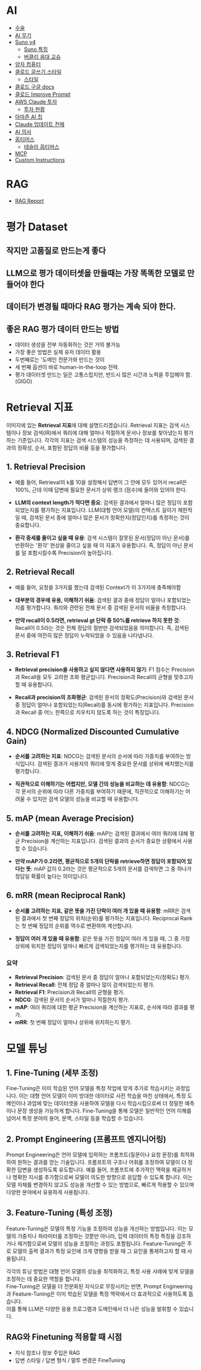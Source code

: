 # AI
* [수술](https://www.youtube.com/shorts/kx89BN7uMpw)
* [AI 무기](https://www.youtube.com/shorts/F4yBl1DBYVk)
* [Suno v4](https://www.youtube.com/shorts/tZAYHPtOVrY)
  * [Suno 특징](https://www.threads.net/@qjc.ai/post/DClmDHRSWI9)
  * [버클리 음대 교슈](https://www.threads.net/@choi.openai/post/DC2lWSzBsMz/%EB%B2%84%ED%81%B4%EB%A6%AC-%EC%9D%8C%EB%8C%80-%EA%B5%90%EC%88%98-ai%EA%B0%80-%EB%82%B4-%ED%95%99%EC%83%9D%EB%93%A4%EC%9D%98-80-%EB%B3%B4%EB%8B%A4-%EB%82%AB%EB%8B%A4%EC%A0%84%EB%AC%B8%EA%B0%80%EC%9E%84-1%EC%96%B5-%EC%8A%A4%ED%8A%B8%EB%A6%AC%EB%B0%8D-%EA%B3%A8%EB%93%9C-%EB%A0%88%EC%BD%94%EB%93%9C-%EB%B2%84%ED%81%B4%EB%A6%AC-%EC%9D%8C%EC%95%85%EB%8C%80%ED%95%99%EC%97%90%EC%84%9C-10%EB%85%84%EA%B0%84-%EC%9E%91%EA%B3%A1%EC%9D%84-%EA%B0%80%EB%A5%B4%EC%B3%A4%EC%9D%8C%EC%9D%8C%EC%95%85%EC%A0%81%EC%9C%BC%EB%A1%9C%EB%8A%94-)
* [양자 컴퓨터](https://www.youtube.com/shorts/KKozGhRPfXQ)
* [클로드 글쓰기 스타일](https://tilnote.io/pages/67466cb4d1b33d8b8004da9a)
  * [스타일](https://www.threads.net/@nodaji_ai/post/DC8KAVwOMSU)
* [클로드 구글 docs](https://www.threads.net/@nodaji_ai/post/DCxtGREygBn)
* [클로드 Improve Prompt](https://www.threads.net/@nodaji_ai/post/DCxsuGOyhKP)
* [AWS Claude 투자](https://tilnote.io/pages/67411b1dd1b33d8b80009bc0)
  * [투자 현황](https://www.threads.net/@unclejobs.ai/post/DCtx8i0zq73)
* [아마존 AI 칩](https://www.threads.net/@eunho.letter/post/DCz0c48TbvU)
* [Claude 업데이트 전체](https://www.threads.net/@choi.openai/post/DC70jephdy7)
* [AI 의사](https://www.threads.net/@gpt_minje/post/DC5lrC2IsJb)
* [옵티머스](https://www.threads.net/@choi.openai/post/DC6q1JxBXEh)
   * [테슬라 옵티머스](https://namu.wiki/w/%ED%85%8C%EC%8A%AC%EB%9D%BC%20%EC%98%B5%ED%8B%B0%EB%A8%B8%EC%8A%A4)
* [MCP](https://www.threads.net/@aicoffeechat/post/DC0R8yYzmlV)
* [Custom Instructions](https://www.threads.net/@choi.openai/post/DC6jVEhB01q)

# RAG
* [RAG Report](https://github.com/hkhwang731/HairLossProject/tree/main/Report/RAG)

# 평가 Dataset
## 작지만 고품질로 만드는게 좋다

## LLM으로 평가 데이터셋을 만들때는 가장 똑똑한 모델로 만들어야 한다

## 데이터가 변경될 때마다 RAG 평가는 계속 되야 한다.

## 좋은 RAG 평가 데이터 만드는 방법
* 데이터 생성을 전부 자동화하는 것은 거의 불가능
* 가장 좋은 방법은 실제 유저 데이터 활용
* 두번째로는 '도메인 전문가와 만드는 것이
* 세 번째 옵션이 바로 human-in-the-loop 전략.
* 평가 데이터셋 만드는 일은 고통스럽지만, 반드시 많은 시간과 노력을 투입해야 함.(GIGO)

# Retrieval 지표
이미지에 있는 **Retrieval 지표**에 대해 설명드리겠습니다. Retrieval 지표는 검색 시스템이나 정보 검색(IR)에서 쿼리에 대해 얼마나 적절하게 문서나 정보를 찾아냈는지 평가하는 기준입니다. 각각의 지표는 검색 시스템의 성능을 측정하는 데 사용되며, 검색된 결과의 정확성, 순서, 포함된 정답의 비율 등을 평가합니다.

## 1. **Retrieval Precision**
- 예를 들어, Retrieval의 k를 10을 설정해서 답변이 그 안에 모두 있어서 recall은 100%, 근데 이때 답변에 필요한 문서가 상위 랭크 (점수)에 들어와 있어야 한다.
- **LLM의 context length가 적다면 중요**: 검색된 결과에서 얼마나 많은 정답이 포함되었는지를 평가하는 지표입니다. LLM(대형 언어 모델)의 컨텍스트 길이가 제한적일 때, 검색된 문서 중에 얼마나 많은 문서가 정확한지(정답인지)를 측정하는 것이 중요합니다.
  
- **환각 증세를 줄이고 싶을 때 유용**: 검색 시스템이 잘못된 문서(정답이 아닌 문서)를 반환하는 '환각' 현상을 줄이고 싶을 때 이 지표가 유용합니다. 즉, 정답이 아닌 문서를 덜 포함시킬수록 Precision이 높아집니다.

## 2. **Retrieval Recall**
* 예를 들어, 요청을 3가지를 했는데 검색된 Context가 이 3가지에 충족해야함
- **대부분의 경우에 유용, 이해하기 쉬움**: 검색된 결과 중에 정답이 얼마나 포함되었는지를 평가합니다. 쿼리와 관련된 전체 문서 중 검색된 문서의 비율을 측정합니다.

- **만약 recall이 0.5라면, retrieval gt 단락 중 50%를 retrieve 하지 못한 것**: Recall이 0.5라는 것은 전체 정답의 절반만 검색되었음을 의미합니다. 즉, 검색된 문서 중에 여전히 많은 정답이 누락되었을 수 있음을 나타냅니다.

## 3. **Retrieval F1**
- **Retrieval precision을 사용하고 싶지 않다면 사용하지 않기**: F1 점수는 Precision과 Recall을 모두 고려한 조화 평균입니다. Precision과 Recall의 균형을 맞추고자 할 때 유용합니다.
  
- **Recall과 precision의 조화평균**: 검색된 문서의 정확도(Precision)와 검색된 문서 중 정답이 얼마나 포함되었는지(Recall)를 동시에 평가하는 지표입니다. Precision과 Recall 중 어느 한쪽으로 치우치지 않도록 하는 것이 특징입니다.

## 4. **NDCG (Normalized Discounted Cumulative Gain)**
- **순서를 고려하는 지표**: NDCG는 검색된 문서의 순서에 따라 가중치를 부여하는 방식입니다. 검색된 결과가 사용자의 쿼리에 맞게 중요한 문서를 상위에 배치했는지를 평가합니다.
  
- **직관적으로 이해하기는 어렵지만, 모델 간의 성능을 비교하는 데 유용함**: NDCG는 각 문서의 순위에 따라 다른 가중치를 부여하기 때문에, 직관적으로 이해하기는 어려울 수 있지만 검색 모델의 성능을 비교할 때 유용합니다.

## 5. **mAP (mean Average Precision)**
- **순서를 고려하는 지표, 이해하기 쉬움**: mAP는 검색된 결과에서 여러 쿼리에 대해 평균 Precision을 계산하는 지표입니다. 검색된 결과의 순서가 중요한 상황에서 사용할 수 있습니다.
  
- **만약 mAP가 0.2라면, 평균적으로 5개의 단락을 retrieve하면 정답이 포함되어 있다는 뜻**: mAP 값이 0.2라는 것은 평균적으로 5개의 문서를 검색하면 그 중 하나가 정답일 확률이 높다는 의미입니다.

## 6. **mRR (mean Reciprocal Rank)**
- **순서를 고려하는 지표, 같은 뜻을 가진 단락이 여러 개 있을 때 유용함**: mRR은 검색된 결과에서 첫 번째 정답의 위치(순위)를 평가하는 지표입니다. Reciprocal Rank는 첫 번째 정답의 순위를 역수로 변환하여 계산합니다.
  
- **정답이 여러 개 있을 때 유용함**: 같은 뜻을 가진 정답이 여러 개 있을 때, 그 중 가장 상위에 위치한 정답이 얼마나 빠르게 검색되었는지를 평가하는 데 유용합니다.

### 요약
- **Retrieval Precision**: 검색된 문서 중 정답이 얼마나 포함되었는지(정확도) 평가.
- **Retrieval Recall**: 전체 정답 중 얼마나 많이 검색되었는지 평가.
- **Retrieval F1**: Precision과 Recall의 균형을 평가.
- **NDCG**: 검색된 문서의 순서가 얼마나 적절한지 평가.
- **mAP**: 여러 쿼리에 대한 평균 Precision을 계산하는 지표로, 순서에 따라 결과를 평가.
- **mRR**: 첫 번째 정답이 얼마나 상위에 위치하는지 평가.

# 모델 튜닝
## 1. **Fine-Tuning (세부 조정)**
Fine-Tuning은 이미 학습된 언어 모델을 특정 작업에 맞게 추가로 학습시키는 과정입니다. 이는 대형 언어 모델이 이미 방대한 데이터로 사전 학습을 마친 상태에서, 특정 도메인이나 과업에 맞는 데이터셋을 사용하여 모델을 다시 학습시킴으로써 더 정밀한 예측이나 문장 생성을 가능하게 합니다. Fine-Tuning을 통해 모델은 일반적인 언어 이해를 넘어서 특정 분야의 용어, 문맥, 스타일 등을 학습할 수 있습니다.

## 2. **Prompt Engineering (프롬프트 엔지니어링)**
Prompt Engineering은 언어 모델에 입력하는 프롬프트(질문이나 요청 문장)를 최적화하여 원하는 결과를 얻는 기술입니다. 프롬프트의 구조나 어휘를 조정하여 모델이 더 정확한 답변을 생성하도록 유도합니다. 예를 들어, 프롬프트에 추가적인 맥락을 제공하거나 명확한 지시를 추가함으로써 모델이 의도한 방향으로 응답할 수 있도록 합니다. 이는 모델 자체를 변경하지 않고도 성능을 개선할 수 있는 방법으로, 빠르게 적용할 수 있으며 다양한 분야에서 유용하게 사용됩니다.

## 3. **Feature-Tuning (특성 조정)**
Feature-Tuning은 모델의 특정 기능을 조정하여 성능을 개선하는 방법입니다. 이는 모델의 가중치나 파라미터를 조정하는 것뿐만 아니라, 입력 데이터의 특정 특징을 강조하거나 제거함으로써 모델의 성능을 조절하는 과정도 포함됩니다. Feature-Tuning은 주로 모델의 출력 결과가 특정 요인에 크게 영향을 받을 때 그 요인을 통제하고자 할 때 사용됩니다.

각각의 튜닝 방법은 대형 언어 모델의 성능을 최적화하고, 특정 사용 사례에 맞게 모델을 조정하는 데 중요한 역할을 합니다.  
Fine-Tuning은 모델을 더 전문화된 지식으로 무장시키는 반면, Prompt Engineering과 Feature-Tuning은 이미 학습된 모델을 특정 맥락에서 더 효과적으로 사용하도록 돕습니다.  
이를 통해 LLM은 다양한 응용 프로그램과 도메인에서 더 나은 성능을 발휘할 수 있습니다.

## RAG와 Finetuning 적용할 때 시점
- 지식 참조나 정보 주입은 RAG
- 답변 스타일 / 답변 형식 / 말투 변경은 FineTuning 